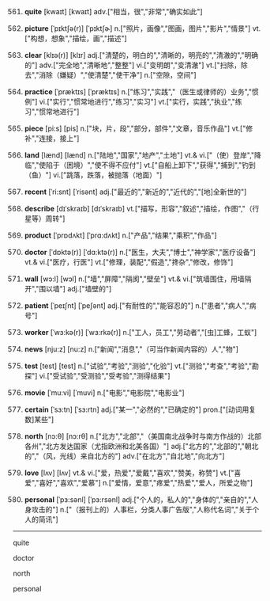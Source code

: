 561. **quite**
[kwaɪt]  [kwaɪt]
adv.["相当，很","非常","确实如此"]  

562. **picture**
[ˈpɪktʃə(r)]  [ˈpɪktʃɚ]
n.["照片，画像","图画，图片","影片","情景"]  vt.["构想，想象","描绘，画","描述"]  

563. **clear**
[klɪə(r)]  [klɪr]
adj.["清楚的，明白的","清晰的，明亮的","清澈的","明确的"]  adv.["完全地","清晰地","整整"]  vi.["变明朗","变清澈"]  vt.["扫除，除去","消除（嫌疑）","使清楚","使干净"]  n.["空隙，空间"]  

564. **practice**
[ˈpræktɪs]  [ˈpræktɪs]
n.["练习","实践","（医生或律师的）业务","惯例"]  vi.["实行","惯常地进行","练习","实习"]  vt.["实行，实践","执业","练习","惯常地进行"]  

565. **piece**
[pi:s]  [pis]
n.["块，片，段","部分，部件","文章，音乐作品"]  vt.["修补","连接，接上"]  

566. **land**
[lænd]  [lænd]
n.["陆地","国家","地产","土地"]  vt.& vi.["（使）登岸","降临","使陷于（困境）","使不得不应付"]  vt.["自船上卸下","获得","捕到","钓到（鱼）"]  vi.["跳落，跌落，被抛落（地面）"]  

567. **recent**
[ˈri:snt]  [ˈrisənt]
adj.["最近的","新近的","近代的","[地]全新世的"]  

568. **describe**
[dɪˈskraɪb]  [dɪˈskraɪb]
vt.["描写，形容","叙述","描绘，作图","（行星等）周转"]  

569. **product**
[ˈprɒdʌkt]  [ˈprɑ:dʌkt]
n.["产品","结果","乘积","作品"]  

570. **doctor**
[ˈdɒktə(r)]  [ˈdɑ:ktə(r)]
n.["医生，大夫","博士","神学家","医疗设备"]  vt.& vi.["医疗，行医"]  vt.["修理，装配","假造","搀杂","修改，修饰"]  

571. **wall**
[wɔ:l]  [wɔl]
n.["墙","屏障","隔阂","壁垒"]  vt.& vi.["筑墙围住，用墙隔开","围以墙"]  adj.["墙壁的"]  

572. **patient**
[ˈpeɪʃnt]  [ˈpeʃənt]
adj.["有耐性的","能容忍的"]  n.["患者","病人","病号"]  

573. **worker**
[ˈwɜ:kə(r)]  [ˈwɜ:rkə(r)]
n.["工人，员工","劳动者","[虫]工蜂，工蚁"]  

574. **news**
[nju:z]  [nu:z]
n.["新闻","消息","（可当作新闻内容的）人","物"]  

575. **test**
[test]  [test]
n.["试验","考验","测验","化验"]  vt.["测验","考查","考验","勘探"]  vi.["受试验","受测验","受考验","测得结果"]  

576. **movie**
[ˈmu:vi]  [ˈmuvi]
n.["电影","电影院","电影业"]  

577. **certain**
[ˈsɜ:tn]  [ˈsɜ:rtn]
adj.["某一","必然的","已确定的"]  pron.["[动词用复数]某些"]  

578. **north**
[nɔ:θ]  [nɔ:rθ]
n.["北方","北部","（美国南北战争时与南方作战的）北部各州","北方发达国家（尤指欧洲和北美各国）"]  adj.["北方的","北部的","朝北的","（风，光线）来自北方的"]  adv.["在北方","自北地","向北方"]  

579. **love**
[lʌv]  [lʌv]
vt.& vi.["爱，热爱","爱戴","喜欢","赞美，称赞"]  vt.["喜爱","喜好","喜欢","爱慕"]  n.["爱情，爱意","疼爱","热爱","爱人，所爱之物"]  

580. **personal**
[ˈpɜ:sənl]  [ˈpɜ:rsənl]
adj.["个人的，私人的","身体的","亲自的","人身攻击的"]  n.["（报刊上的）人事栏，分类人事广告版","人称代名词","关于个人的简讯"]  



---

quite

doctor

north

personal

